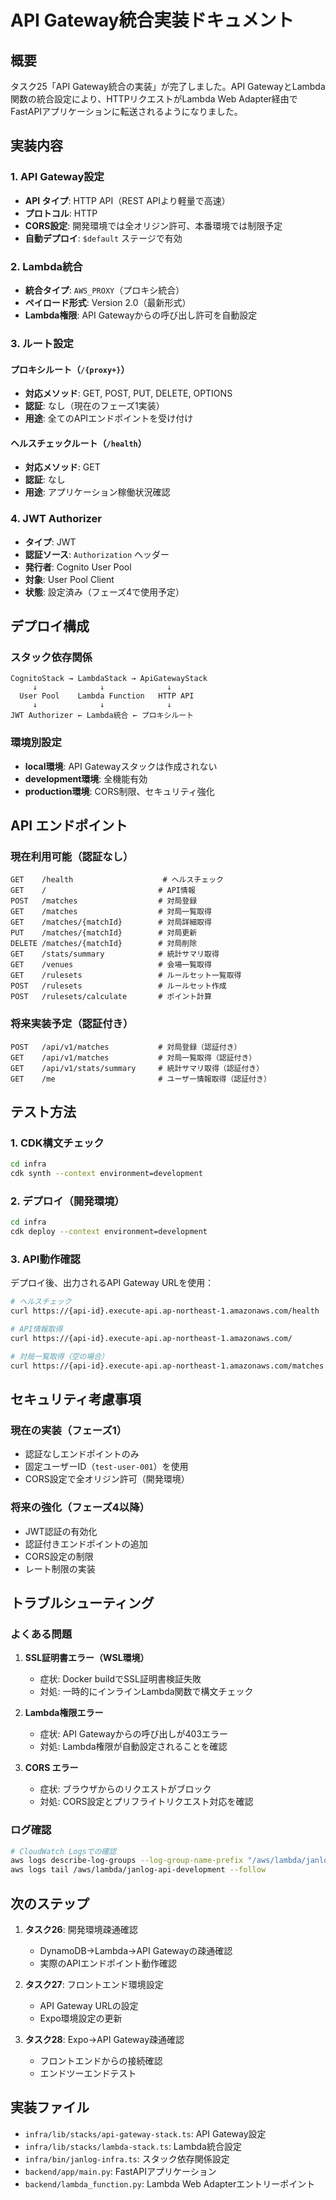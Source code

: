 # API Gateway統合実装ドキュメント

## 概要

タスク25「API Gateway統合の実装」が完了しました。API GatewayとLambda関数の統合設定により、HTTPリクエストがLambda Web Adapter経由でFastAPIアプリケーションに転送されるようになりました。

## 実装内容

### 1. API Gateway設定

- **API タイプ**: HTTP API（REST APIより軽量で高速）
- **プロトコル**: HTTP
- **CORS設定**: 開発環境では全オリジン許可、本番環境では制限予定
- **自動デプロイ**: `$default` ステージで有効

### 2. Lambda統合

- **統合タイプ**: `AWS_PROXY`（プロキシ統合）
- **ペイロード形式**: Version 2.0（最新形式）
- **Lambda権限**: API Gatewayからの呼び出し許可を自動設定

### 3. ルート設定

#### プロキシルート（`/{proxy+}`）
- **対応メソッド**: GET, POST, PUT, DELETE, OPTIONS
- **認証**: なし（現在のフェーズ1実装）
- **用途**: 全てのAPIエンドポイントを受け付け

#### ヘルスチェックルート（`/health`）
- **対応メソッド**: GET
- **認証**: なし
- **用途**: アプリケーション稼働状況確認

### 4. JWT Authorizer

- **タイプ**: JWT
- **認証ソース**: `Authorization` ヘッダー
- **発行者**: Cognito User Pool
- **対象**: User Pool Client
- **状態**: 設定済み（フェーズ4で使用予定）

## デプロイ構成

### スタック依存関係

```
CognitoStack → LambdaStack → ApiGatewayStack
     ↓              ↓              ↓
  User Pool    Lambda Function   HTTP API
     ↓              ↓              ↓
JWT Authorizer ← Lambda統合 ← プロキシルート
```

### 環境別設定

- **local環境**: API Gatewayスタックは作成されない
- **development環境**: 全機能有効
- **production環境**: CORS制限、セキュリティ強化

## API エンドポイント

### 現在利用可能（認証なし）

```
GET    /health                    # ヘルスチェック
GET    /                         # API情報
POST   /matches                  # 対局登録
GET    /matches                  # 対局一覧取得
GET    /matches/{matchId}        # 対局詳細取得
PUT    /matches/{matchId}        # 対局更新
DELETE /matches/{matchId}        # 対局削除
GET    /stats/summary            # 統計サマリ取得
GET    /venues                   # 会場一覧取得
GET    /rulesets                 # ルールセット一覧取得
POST   /rulesets                 # ルールセット作成
POST   /rulesets/calculate       # ポイント計算
```

### 将来実装予定（認証付き）

```
POST   /api/v1/matches           # 対局登録（認証付き）
GET    /api/v1/matches           # 対局一覧取得（認証付き）
GET    /api/v1/stats/summary     # 統計サマリ取得（認証付き）
GET    /me                       # ユーザー情報取得（認証付き）
```

## テスト方法

### 1. CDK構文チェック

```bash
cd infra
cdk synth --context environment=development
```

### 2. デプロイ（開発環境）

```bash
cd infra
cdk deploy --context environment=development
```

### 3. API動作確認

デプロイ後、出力されるAPI Gateway URLを使用：

```bash
# ヘルスチェック
curl https://{api-id}.execute-api.ap-northeast-1.amazonaws.com/health

# API情報取得
curl https://{api-id}.execute-api.ap-northeast-1.amazonaws.com/

# 対局一覧取得（空の場合）
curl https://{api-id}.execute-api.ap-northeast-1.amazonaws.com/matches
```

## セキュリティ考慮事項

### 現在の実装（フェーズ1）

- 認証なしエンドポイントのみ
- 固定ユーザーID（`test-user-001`）を使用
- CORS設定で全オリジン許可（開発環境）

### 将来の強化（フェーズ4以降）

- JWT認証の有効化
- 認証付きエンドポイントの追加
- CORS設定の制限
- レート制限の実装

## トラブルシューティング

### よくある問題

1. **SSL証明書エラー（WSL環境）**
   - 症状: Docker buildでSSL証明書検証失敗
   - 対処: 一時的にインラインLambda関数で構文チェック

2. **Lambda権限エラー**
   - 症状: API Gatewayからの呼び出しが403エラー
   - 対処: Lambda権限が自動設定されることを確認

3. **CORS エラー**
   - 症状: ブラウザからのリクエストがブロック
   - 対処: CORS設定とプリフライトリクエスト対応を確認

### ログ確認

```bash
# CloudWatch Logsでの確認
aws logs describe-log-groups --log-group-name-prefix "/aws/lambda/janlog-api"
aws logs tail /aws/lambda/janlog-api-development --follow
```

## 次のステップ

1. **タスク26**: 開発環境疎通確認
   - DynamoDB→Lambda→API Gatewayの疎通確認
   - 実際のAPIエンドポイント動作確認

2. **タスク27**: フロントエンド環境設定
   - API Gateway URLの設定
   - Expo環境設定の更新

3. **タスク28**: Expo→API Gateway疎通確認
   - フロントエンドからの接続確認
   - エンドツーエンドテスト

## 実装ファイル

- `infra/lib/stacks/api-gateway-stack.ts`: API Gateway設定
- `infra/lib/stacks/lambda-stack.ts`: Lambda統合設定
- `infra/bin/janlog-infra.ts`: スタック依存関係設定
- `backend/app/main.py`: FastAPIアプリケーション
- `backend/lambda_function.py`: Lambda Web Adapterエントリーポイント